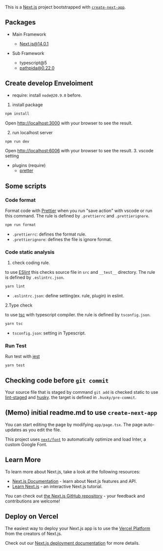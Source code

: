 This is a [Next.js](https://nextjs.org/) project bootstrapped with [`create-next-app`](https://github.com/vercel/next.js/tree/canary/packages/create-next-app).

## Packages

- Main Framework
  - Next.js@14.0.1

- Sub Framework
  - typescript@5
  - pathpida@0.22.0

## Create develop Enveloiment

- require: install `node@20.9.0` before.
  
1. install package

```sh
npm install
```

Open [http://localhost:3000](http://localhost:3000) with your browser to see the result.

2. run localhost server

```bash
npm run dev
```

Open [http://localhost:6006](http://localhost:6006) with your browser to see the result.
3. vscode setting

- plugins (require)
  - [pretter](https://marketplace.visualstudio.com/items?itemName=esbenp.prettier-vscode)

## Some scripts

### Code format

Format code with [Prettier](https://prettier.io/) when you run "save action" with vscode or run this command. The rule is defined by `.prettierrc` and `.prettierignore`.

```bash
npm run format
```

- `.prettierrc`: defines the format rule.
- `.prettierignore`: defines the file is ignore format.

### Code static analysis

1. check coding rule.

to use [ESlint](https://eslint.org/)
this checks source file in `src` and `__test__` directory. The rule is defined by `.eslintrc.json`.

```bash
yarn lint
```

- `.eslintrc.json`: define setting(ex. rule, plugin) in eslint.

2.Type check

to use [tsc](https://www.typescriptlang.org/docs/handbook/compiler-options.html#handbook-content) with typescript compiler. the rule is defined by `tsconfig.json`.

```bash
yarn tsc
```

- `tsconfig.json`: setting in Typescript.

### Run Test

Run test with [jest](https://jestjs.io/ja/docs/api)

```
yarn test
```

## Checking code before `git commit`

Your source file that is staged by command `git add` is checked static
to use [lint-staged](https://github.com/lint-staged/lint-staged) and [husky](https://github.com/typicode/husky).
the target is defined in `.husky/pre-commit`.

## (Memo) initial readme.md to use `create-next-app`

You can start editing the page by modifying `app/page.tsx`. The page auto-updates as you edit the file.

This project uses [`next/font`](https://nextjs.org/docs/basic-features/font-optimization) to automatically optimize and load Inter, a custom Google Font.

## Learn More

To learn more about Next.js, take a look at the following resources:

- [Next.js Documentation](https://nextjs.org/docs) - learn about Next.js features and API.
- [Learn Next.js](https://nextjs.org/learn) - an interactive Next.js tutorial.

You can check out [the Next.js GitHub repository](https://github.com/vercel/next.js/) - your feedback and contributions are welcome!

## Deploy on Vercel

The easiest way to deploy your Next.js app is to use the [Vercel Platform](https://vercel.com/new?utm_medium=default-template&filter=next.js&utm_source=create-next-app&utm_campaign=create-next-app-readme) from the creators of Next.js.

Check out our [Next.js deployment documentation](https://nextjs.org/docs/deployment) for more details.
